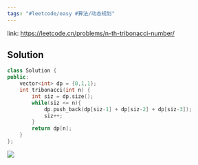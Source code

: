 ```yaml
---
tags: "#leetcode/easy #算法/动态规划"
---
```

link: https://leetcode.cn/problems/n-th-tribonacci-number/

## Solution
```C++
class Solution {
public:
    vector<int> dp = {0,1,1};
    int tribonacci(int n) {
        int siz = dp.size();
        while(siz <= n){
            dp.push_back(dp[siz-1] + dp[siz-2] + dp[siz-3]);
            siz++;
        }
        return dp[n];
    }
};
```
![](https://pic-1257412153.cos.ap-nanjing.myqcloud.com/images/images/2022/11/05/20221105145430-23d550.png)
